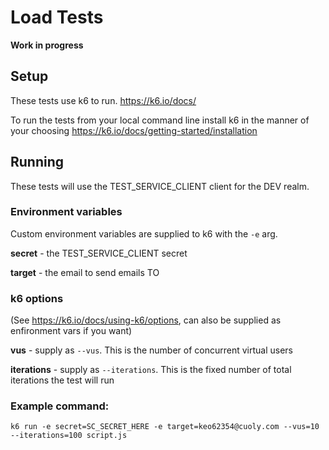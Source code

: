 # Load Tests

**Work in progress**

## Setup
These tests use k6 to run. https://k6.io/docs/

To run the tests from your local command line install
k6 in the manner of your choosing
https://k6.io/docs/getting-started/installation

## Running

These tests will use the TEST_SERVICE_CLIENT client for the DEV realm.

### Environment variables
Custom environment variables are supplied to k6 with the `-e` arg.

**secret** - the TEST_SERVICE_CLIENT secret

**target** - the email to send emails TO


### k6 options
(See https://k6.io/docs/using-k6/options, can also be supplied as enfironment vars if you want)

**vus** - supply as `--vus`. This is the number of concurrent virtual users

**iterations** - supply as `--iterations`. This is the fixed number of total iterations the test will run

### Example command:

`k6 run -e secret=SC_SECRET_HERE -e target=keo62354@cuoly.com --vus=10 --iterations=100 script.js`
